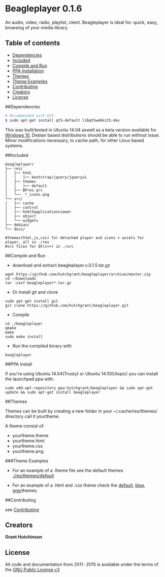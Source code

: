 # Beagleplayer 0.1.6
An audio, video, radio, playlist, client. Beagleplayer is ideal for: quick, easy, browsing of your media library.

## Table of contents

- [Dependencies](#dependencies)
- [Included](#included)
- [Compile and Run](#compile-and-run)
- [PPA Installation](#ppa-install)
- [Themes](#themes)
- [Theme Examples](#theme-examples)
- [Contributing](#contributing)
- [Creators](#creators)
- [License](#license)

##Dependencies

```bash
# Recommended with Qt5
$ sudo apt-get install qt5-default libqt5webkit5-dev
```
This was built/tested in Ubuntu 14.04 aswell as a beta version available for [Windows 10](https://github.com/hutchgrant/beagleplayer/blob/master/README-windows.md). Debian based distributions should be able to run without issue.  Minor modifications necessary, to cache path, for other Linux based systems.

##Included
```
beagleplayer/
├── res/
│   ├── html
│   │   ├── bootstrap/jquery/jqueryui
│   ├── themes
│   │   ├── default
│   ├── BPres.qrc
│   └──  *_icons.png
└── src/
│   ├── cache
│   ├── control
│   ├── html5applicationviewer
│   ├── object
│   └── widgets
├── debian/
└── docs/

#themes(html,js,css) for detached player and icons + assets for player, all in ./res
#src files for Qt(c++) in ./src
```

##Compile and Run
- download and extract beagleplayer.v.0.1.5.tar.gz 
```
wget https://github.com/hutchgrant/beagleplayer/archive/master.zip
cd ~/Downloads
tar -zxvf beagleplayer*.tar.gz 
```
- Or install git and clone
```
sudo apt-get install git
git clone https://github.com/hutchgrant/beagleplayer.git
```
- Compile
```
cd ./beagleplayer
qmake 
make
sudo make install
```
- Run the compiled binary with
```
beagleplayer
```

##PPA Install

If you're using Ubuntu 14.04(Trusty) or Ubuntu 14.10(Utopic) you can install the launchpad ppa with:
```
sudo add-apt-repository ppa:hutchgrant/beagleplayer && sudo apt-get update && sudo apt-get install beagleplayer
```

##Themes

Themes can be built by creating a new folder in your ~/.cache/res/themes/ directory call it yourtheme.

A theme consist of: 

* yourtheme.theme 
* yourtheme.html
* yourtheme.css
* yourtheme.png

###Theme Examples

- For an example of a .theme file see the default themes [./res/themes/default](https://github.com/hutchgrant/beagleplayer/blob/master/res/themes/default/default.theme)

- For an example of a .html and .css theme check the [default](https://github.com/hutchgrant/beagleplayer/blob/master/res/themes/default/default.theme), [blue](https://github.com/hutchgrant/beagleplayer/blob/master/res/themes/blue/blue.html), [grey](https://github.com/hutchgrant/beagleplayer/blob/master/res/themes/blue/grey.html)themes.

##Contributing

see [Contributing](https://github.com/hutchgrant/beagleplayer/blob/master/CONTRIBUTING.md)

## Creators
**Grant Hutchinson**

## License
All code and documentation from 2011- 2015 is available under the terms of the [GNU Public License v3](http://www.gnu.org/copyleft/gpl.html)

